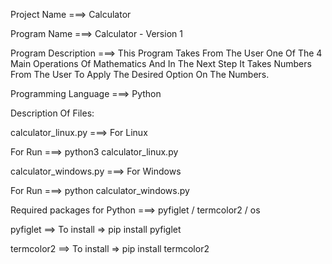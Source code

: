 Project Name ===> Calculator

Program Name ===> Calculator - Version 1

Program Description ===> This Program Takes From The User One Of The 4 Main Operations Of Mathematics And In The Next Step It Takes Numbers From The User To Apply The Desired Option On The Numbers.

Programming Language ===> Python

Description Of Files:

calculator_linux.py ===> For Linux 

For Run ===> python3 calculator_linux.py

calculator_windows.py ===> For Windows

For Run ===> python calculator_windows.py

Required packages for Python ===> pyfiglet / termcolor2 / os 

pyfiglet ==> To install => pip install pyfiglet

termcolor2 ==> To install => pip install termcolor2
